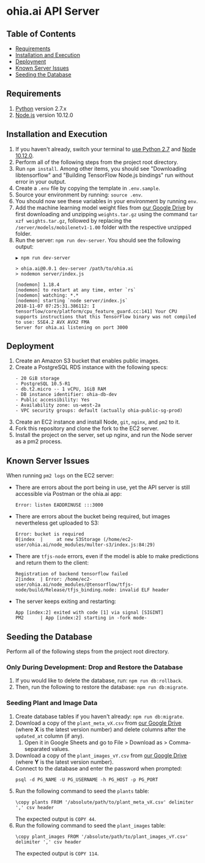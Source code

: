 # ohia.ai API Server

## Table of Contents

* [Requirements](#requirements)
* [Installation and Execution](#installation-and-execution)
* [Deployment](#deployment)
* [Known Server Issues](#known-server-issues)
* [Seeding the Database](#seeding-the-database)

## Requirements

1. [Python](https://www.python.org/) version 2.7.x
1. [Node.js](https://nodejs.org/en/) version 10.12.0

## Installation and Execution

1. If you haven't already, switch your terminal to [use Python 2.7](https://github.com/HACC2018/ohia.ai/blob/master/client/README.md#install-python-required) and [Node 10.12.0](https://github.com/HACC2018/ohia.ai/blob/master/client/README.md#install-nodejs-required).
1. Perform all of the following steps from the project root directory.
1. Run `npm install`. Among other items, you should see "Downloading libtensorflow" and "Building TensorFlow Node.js bindings" run without error in your output.
1. Create a `.env` file by copying the template in `.env.sample`.
1. Source your environment by running: `source .env`.
1. You should now see these variables in your environment by running `env`.
1. Add the machine learning model weight files from [our Google Drive](https://drive.google.com/drive/folders/1rOyizBeTlXasRRi34Coasr-TJgtJatHz) by first downloading and unzipping `weights.tar.gz` using the command `tar xzf weights.tar.gz`, followed by replacing the `/server/models/mobilenetv1-1.00` folder with the respective unzipped folder.
1. Run the server: `npm run dev-server`. You should see the following output:
    ```
    ▶ npm run dev-server

    > ohia.ai@0.0.1 dev-server /path/to/ohia.ai
    > nodemon server/index.js

    [nodemon] 1.18.4
    [nodemon] to restart at any time, enter `rs`
    [nodemon] watching: *.*
    [nodemon] starting `node server/index.js`
    2018-11-07 07:25:31.386112: I tensorflow/core/platform/cpu_feature_guard.cc:141] Your CPU supports instructions that this TensorFlow binary was not compiled to use: SSE4.2 AVX AVX2 FMA
    Server for ohia.ai listening on port 3000
    ```
    
## Deployment

1. Create an Amazon S3 bucket that enables public images.
1. Create a PostgreSQL RDS instance with the following specs:
    ```
    - 20 GiB storage
    - PostgreSQL 10.5-R1
    - db.t2.micro -- 1 vCPU, 1GiB RAM
    - DB instance identifier: ohia-db-dev
    - Public accessibility: Yes
    - Availability zone: us-west-2a
    - VPC security groups: default (actually ohia-public-sg-prod)
    ```
1. Create an EC2 instance and install Node, `git`, `nginx`, and `pm2` to it.
1. Fork this repository and clone the fork to the EC2 server.
1. Install the project on the server, set up nginx, and run the Node server as a pm2 process.

## Known Server Issues

When running `pm2 logs` on the EC2 server:
- There are errors about the port being in use, yet the API server is still accessible via Postman or the ohia.ai app:
    ```
    Error: listen EADDRINUSE :::3000
    ```
- There are errors about the bucket being required, but images nevertheless get uploaded to S3:
    ```
    Error: bucket is required
    0|index  |     at new S3Storage (/home/ec2-user/ohia.ai/node_modules/multer-s3/index.js:84:29)
    ```
- There are `tfjs-node` errors, even if the model is able to make predictions and return them to the client:
    ```
    Registration of backend tensorflow failed
    2|index  | Error: /home/ec2-user/ohia.ai/node_modules/@tensorflow/tfjs-node/build/Release/tfjs_binding.node: invalid ELF header
    ```
- The server keeps exiting and restarting:
    ```
    App [index:2] exited with code [1] via signal [SIGINT]
    PM2      | App [index:2] starting in -fork mode-
    ```

## Seeding the Database

Perform all of the following steps from the project root directory.

### Only During Development: Drop and Restore the Database
1. If you would like to delete the database, run: `npm run db:rollback`.
1. Then, run the following to restore the database: `npm run db:migrate`.

### Seeding Plant and Image Data
1. Create database tables if you haven't already: `npm run db:migrate`.
1. Download a copy of the `plant_meta_vX.csv` from [our Google Drive](https://drive.google.com/drive/folders/1tH7L96inE8mpNV9dcm7nkPieXd7f4DYZ) (where **X** is the latest version number) and delete columns after the `updated_at` column (if any).
    1. Open it in Google Sheets and go to File > Download as > Comma-separated values.
1. Download a copy of the `plant_images_vY.csv` from [our Google Drive](https://drive.google.com/drive/folders/1tH7L96inE8mpNV9dcm7nkPieXd7f4DYZ) (where **Y** is the latest version number).
1. Connect to the database and enter the password when prompted:
    ```
    psql -d PG_NAME -U PG_USERNAME -h PG_HOST -p PG_PORT
    ```
1. Run the following command to seed the `plants` table:
    ```
    \copy plants FROM '/absolute/path/to/plant_meta_vX.csv' delimiter ',' csv header
    ```
    The expected output is `COPY 44`.
1. Run the following command to seed the `plant_images` table:
    ```
    \copy plant_images FROM '/absolute/path/to/plant_images_vY.csv' delimiter ',' csv header
    ```
    The expected output is `COPY 114`.
